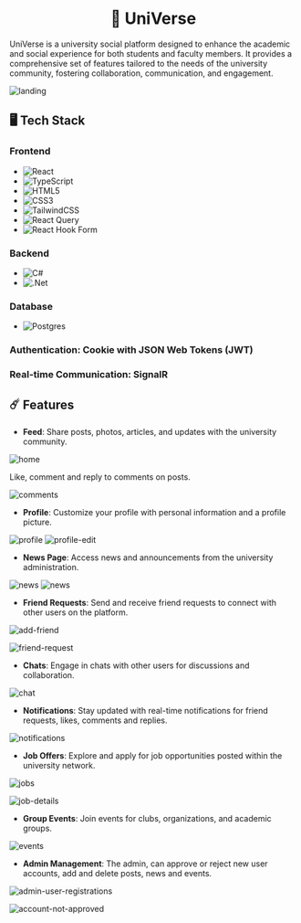 <h1 align="center">🌌 UniVerse</h1>
UniVerse is a university social platform designed to enhance the academic and social experience for both students and faculty members. It provides a comprehensive set of features tailored to the needs of the university community, fostering collaboration, communication, and engagement.

![landing](/Screenshots/landing.jpg)

## 🖥️ Tech Stack

### Frontend
- ![React](https://img.shields.io/badge/react-%2320232a.svg?style=for-the-badge&logo=react&logoColor=%2361DAFB)
- ![TypeScript](https://img.shields.io/badge/typescript-%23007ACC.svg?style=for-the-badge&logo=typescript&logoColor=white)
- ![HTML5](https://img.shields.io/badge/html5-%23E34F26.svg?style=for-the-badge&logo=html5&logoColor=white)
- ![CSS3](https://img.shields.io/badge/css3-%231572B6.svg?style=for-the-badge&logo=css3&logoColor=white)
- ![TailwindCSS](https://img.shields.io/badge/tailwindcss-%2338B2AC.svg?style=for-the-badge&logo=tailwind-css&logoColor=white)
- ![React Query](https://img.shields.io/badge/-React%20Query-FF4154?style=for-the-badge&logo=react%20query&logoColor=white)
- ![React Hook Form](https://img.shields.io/badge/React%20Hook%20Form-%23EC5990.svg?style=for-the-badge&logo=reacthookform&logoColor=white)    
### Backend
- ![C#](https://img.shields.io/badge/c%23-%23239120.svg?style=for-the-badge&logo=c-sharp&logoColor=white)
- ![.Net](https://img.shields.io/badge/.NET-5C2D91?style=for-the-badge&logo=.net&logoColor=white)
  
### Database 
- ![Postgres](https://img.shields.io/badge/postgres-%23316192.svg?style=for-the-badge&logo=postgresql&logoColor=white)

### Authentication: Cookie with JSON Web Tokens (JWT)
### Real-time Communication: SignalR

## ☄️ Features
-  **Feed**: Share posts, photos, articles, and updates with the university community.
  
![home](/Screenshots/home.jpg)

Like, comment and reply to comments on posts.
  
![comments](/Screenshots/comments.jpg)

- **Profile**: Customize your profile with personal information and a profile picture.
  
![profile](/Screenshots/profile.jpg)
![profile-edit](/Screenshots/profile-edit.jpg)


- **News Page**: Access news and announcements from the university administration.
  
![news](/Screenshots/news.jpg)
![news](/Screenshots/news-details.jpg)

- **Friend Requests**: Send and receive friend requests to connect with other users on the platform.

![add-friend](/Screenshots/add-friend.jpg) 

![friend-request](/Screenshots/friend-request.jpg)

- **Chats**: Engage in chats with other users for discussions and collaboration.

![chat](/Screenshots/chat.jpg) 

- **Notifications**: Stay updated with real-time notifications for friend requests, likes, comments and replies.

![notifications](/Screenshots/notifications.jpg)

- **Job Offers**: Explore and apply for job opportunities posted within the university network.

![jobs](/Screenshots/jobs.jpg) 

![job-details](/Screenshots/job-details.jpg)

- **Group Events**: Join events for clubs, organizations, and academic groups.

![events](/Screenshots/events.jpg) 

- **Admin Management**: The admin, can approve or reject new user accounts, add and delete posts, news and events.

![admin-user-registrations](/Screenshots/admin-user-registrations.jpg) 

![account-not-approved](/Screenshots/account-not-approved.jpg) 
